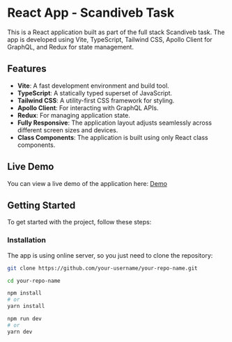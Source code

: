 # React App - Scandiveb Task

This is a React application built as part of the full stack Scandiveb task. The app is developed using Vite, TypeScript, Tailwind CSS, Apollo Client for GraphQL, and Redux for state management.

## Features

- **Vite**: A fast development environment and build tool.
- **TypeScript**: A statically typed superset of JavaScript.
- **Tailwind CSS**: A utility-first CSS framework for styling.
- **Apollo Client**: For interacting with GraphQL APIs.
- **Redux**: For managing application state.
- **Fully Responsive**: The application layout adjusts seamlessly across different screen sizes and devices.
- **Class Components**: The application is built using only React class components.

## Live Demo

You can view a live demo of the application here: [Demo](https://bright-horse-248353.netlify.app/)

## Getting Started

To get started with the project, follow these steps:

### Installation

The app is using online server, so you just need to clone the repository:

```bash
git clone https://github.com/your-username/your-repo-name.git

cd your-repo-name

npm install
# or
yarn install

npm run dev
# or
yarn dev
```
